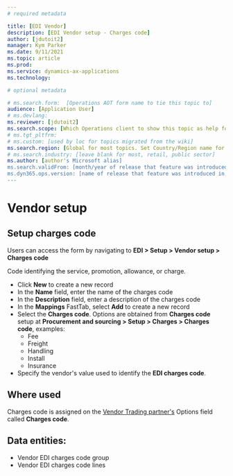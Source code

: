 ```yaml
---
# required metadata

title: [EDI Vendor]
description: [EDI Vendor setup - Charges code]
author: [jdutoit2]
manager: Kym Parker
ms.date: 9/11/2021
ms.topic: article
ms.prod: 
ms.service: dynamics-ax-applications
ms.technology: 

# optional metadata

# ms.search.form:  [Operations AOT form name to tie this topic to]
audience: [Application User]
# ms.devlang: 
ms.reviewer: [jdutoit2]
ms.search.scope: [Which Operations client to show this topic as help for, to be set by content strategist, see list here: https://microsoft.sharepoint.com/teams/DynDoc/_layouts/15/WopiFrame.aspx?sourcedoc={23419e1c-eb64-42e9-aa9b-79875b428718}&action=edit&wd=target%28Core%20Dynamics%20AX%20CP%20requirements%2Eone%7C4CC185C0%2DEFAA%2D42CD%2D94B9%2D8F2A45E7F61A%2FVersions%20list%20for%20docs%20topics%7CC14BE630%2D5151%2D49D6%2D8305%2D554B5084593C%2F%29]
# ms.tgt_pltfrm: 
# ms.custom: [used by loc for topics migrated from the wiki]
ms.search.region: [Global for most topics. Set Country/Region name for localizations]
# ms.search.industry: [leave blank for most, retail, public sector]
ms.author: [author's Microsoft alias]
ms.search.validFrom: [month/year of release that feature was introduced in, in format yyyy-mm-dd]
ms.dyn365.ops.version: [name of release that feature was introduced in, see list here: https://microsoft.sharepoint.com/teams/DynDoc/_layouts/15/WopiFrame.aspx?sourcedoc={23419e1c-eb64-42e9-aa9b-79875b428718}&action=edit&wd=target%28Core%20Dynamics%20AX%20CP%20requirements%2Eone%7C4CC185C0%2DEFAA%2D42CD%2D94B9%2D8F2A45E7F61A%2FVersions%20list%20for%20docs%20topics%7CC14BE630%2D5151%2D49D6%2D8305%2D554B5084593C%2F%29]
---
```


# Vendor setup
## Setup charges code

Users can access the form by navigating to **EDI > Setup > Vendor setup > Charges code**

Code identifying the service, promotion, allowance, or charge. <br>

- Click **New** to create a new record
-	In the **Name** field, enter the name of the charges code
-	In the **Description** field, enter a description of the charges code
-	In the **Mappings** FastTab, select **Add** to create a new record
-	Select the **Charges code**. Options are obtained from **Charges code** setup at **Procurement and sourcing > Setup > Charges > Charges code**, examples: <br>
    -	Fee
    -	Freight
    -	Handling
    -	Install
    -	Insurance
-	Specify the vendor's value used to identify the **EDI charges code**.

## Where used
Charges code is assigned on the [Vendor Trading partner's](../Trading%20partner.md) Options field called **Charges code**.

## Data entities:
- Vendor EDI charges code group
- Vendor EDI charges code lines
